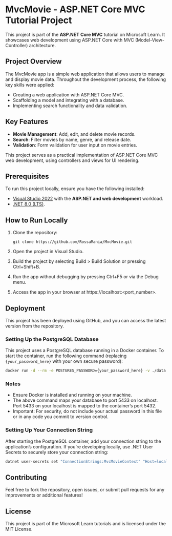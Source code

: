 # MvcMovie - ASP.NET Core MVC Tutorial Project

This project is part of the **ASP.NET Core MVC** tutorial on Microsoft Learn. It showcases web development using ASP.NET Core with MVC (Model-View-Controller) architecture.

## Project Overview

The MvcMovie app is a simple web application that allows users to manage and display movie data. Throughout the development process, the following key skills were applied:

- Creating a web application with ASP.NET Core MVC.
- Scaffolding a model and integrating with a database.
- Implementing search functionality and data validation.

## Key Features

- **Movie Management**: Add, edit, and delete movie records.
- **Search**: Filter movies by name, genre, and release date.
- **Validation**: Form validation for user input on movie entries.
  
This project serves as a practical implementation of ASP.NET Core MVC web development, using controllers and views for UI rendering.

## Prerequisites

To run this project locally, ensure you have the following installed:

- [Visual Studio 2022](https://visualstudio.microsoft.com/) with the **ASP.NET and web development** workload.
- [.NET 8.0 (LTS)](https://dotnet.microsoft.com/en-us/download/dotnet/8.0).

## How to Run Locally

1. Clone the repository:
   ```
   git clone https://github.com/RossaMania/MvcMovie.git

2. Open the project in Visual Studio.

3. Build the project by selecting Build > Build Solution or pressing Ctrl+Shift+B.

4. Run the app without debugging by pressing Ctrl+F5 or via the Debug menu.

5. Access the app in your browser at https://localhost:<port_number>.

## Deployment
This project has been deployed using GitHub, and you can access the latest version from the repository.

### Setting Up the PostgreSQL Database

This project uses a PostgreSQL database running in a Docker container. To start the container, run the following command (replacing `{your_password_here}` with your own secure password):

```bash
docker run -d --rm -e POSTGRES_PASSWORD={your_password_here} -v ./data:/var/lib/postgresql/data -p 5433:5432 --name movies_db postgres:15-alpine
```

### Notes
- Ensure Docker is installed and running on your machine.
- The above command maps your database to port 5433 on localhost. Port 5433 on your localhost is mapped to the container’s port 5432.
- Important: For security, do not include your actual password in this file or in any code you commit to version control.

### Setting Up Your Connection String

After starting the PostgreSQL container, add your connection string to the application’s configuration. If you’re developing locally, use .NET User Secrets to securely store your connection string:

```bash
dotnet user-secrets set "ConnectionStrings:MvcMovieContext" "Host=localhost;Port=5433;Database=movies_db;Username=postgres;Password={your_password_here}"
```

## Contributing
Feel free to fork the repository, open issues, or submit pull requests for any improvements or additional features!

## License
This project is part of the Microsoft Learn tutorials and is licensed under the MIT License.
